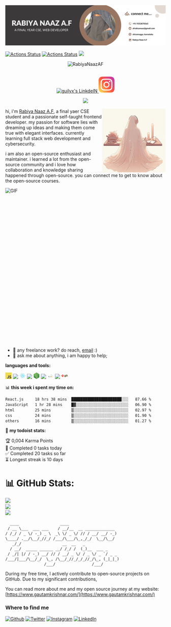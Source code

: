 <img src="rabiya naaz a.f.png" alt="Mokkapps GitHub README header image">

[![Actions Status](https://github.com/guilyx/guilyx/workflows/wakatime-stats/badge.svg)](https://github.com/RabiyaNaazAF/RabiyaNaazAF/actions)
[![Actions Status](https://github.com/guilyx/guilyx/workflows/update-gh-activity/badge.svg)](https://github.com/RabiyaNaazAF/RabiyaNaazAF/actions)
![](https://visitor-badge.glitch.me/badge?page_id=guilyx.guilyx)

<!-- <p align="center">
<img alt="loficity" width="600px" src="https://github.com/HyunCafe/HyunCafe/raw/main/assests/loficity.gif"</img>
</p> -->

<p align="center">
  <img src="https://socialify.git.ci/RabiyaNaazAF/RabiyaNaazAF/image?description=1&descriptionEditable=Hello%20world%20this%20is%20my%20profile%2C%20%0Awelcome&font=Rokkitt&forks=1&issues=1&language=1&name=1&owner=1&pattern=Circuit%20Board&pulls=1&stargazers=1&theme=Dark" alt="RabiyaNaazAF" width="700" height="300" />
</p>
<p align="center">
<br/>
<a href="https://www.linkedin.com/in/rabiya-naaz-a-f-546070258?utm_source=share&utm_campaign=share_via&utm_content=profile&utm_medium=android_app">
  <img alt="guilyx's LinkdeIN" width="50px" src="https://user-images.githubusercontent.com/43545812/144035037-0f415fc7-9f96-4517-a370-ccc6e78a714b.png" />
</a>
<a href="https://www.instagram.com/rab_sweety_a.f?igsh=MzNlNGNkZWQ4Mg==">
  <img alt="guilyx's Instagram" width="50px" src="2111463.webp" />
</a>
<a href="https://www.facebook.com/rab.sweetyaf?mibextid=ZbWKwL>
  <img alt="guilyx's Instagram" width="50px" src="2504903.webp" />
</a>
<br>
</p>
<p align="center">
  <img alig src="https://github-profile-trophy.vercel.app/?username=guilyx&theme=onedark&column=-1" />
</p>
<a href="#"><img align="right" src="4935438b32df588f7ec88ebe0e8e6763.webp" width="200 " height="200" /></a>

hi, i'm [Rabiya Naaz A.F](https://RabiyaNaazAF.me/), a final yaer CSE student and a passionate self-taught frontend developer. my passion for software lies with dreaming up ideas and making them come true with elegant interfaces. currently learning full stack web development and cybersecurity.

i am also an open-source enthusiast and maintainer. i learned a lot from the open-source community and i love how collaboration and knowledge sharing happened through open-source. you can connect me to get to know about the open-source courses.


  <img align="right" alt="GIF" src="https://github.com/abhisheknaiidu/abhisheknaiidu/blob/master/code.gif?raw=true" width="750" height="500" />
  
- 💼 any freelance work? do reach, [email](mailto:afrabiyanaaz@gmail.com) :)
- 💬 ask me about anything, i am happy to help;

**languages and tools:**  

<code><img height="20" src="https://raw.githubusercontent.com/github/explore/80688e429a7d4ef2fca1e82350fe8e3517d3494d/topics/javascript/javascript.png"></code>
<code><img height="20" src="https://www.bing.com/images/search?view=detailV2&ccid=jYcja5Jg&id=E8A66AD2ED0C2765880EAB1AAE82DB4CE7FC0CD4&thid=OIP.jYcja5Jg64PLcKLvs6fBRwHaED&mediaurl=https%3A%2F%2Fs3-alpha.figma.com%2Fhub%2Ffile%2F2714591175%2Fe1906d9b-540d-4ebd-b432-a8cf00472848-cover.png&exph=960&expw=1751&q=figma&simid=607998809689587706&form=IRPRST&ck=2BBBB0C233D95B418172430E3830068C&selectedindex=1&itb=0&cw=1145&ch=542&ajaxhist=0&ajaxserp=0&vt=0&sim=11"></code>
<code><img height="20" src="https://raw.githubusercontent.com/github/explore/80688e429a7d4ef2fca1e82350fe8e3517d3494d/topics/react/react.png"></code>
<code><img height="20" src="https://www.bing.com/images/search?view=detailV2&ccid=l0yBAeeG&id=5413C02E22F9E748341BCE55B5258B42D7524F50&thid=OIP.l0yBAeeGq2pBbFfLDHIQogHaHa&mediaurl=https%3A%2F%2Fth.bing.com%2Fth%2Fid%2FR.974c8101e786ab6a416c57cb0c7210a2%3Frik%3DUE9S10KLJbVVzg%26riu%3Dhttp%253a%252f%252f1.bp.blogspot.com%252f-m9wtHdE6ikk%252fUTFiWif2YVI%252fAAAAAAAABek%252fG9CisSfPxNs%252fs1600%252flogo%252bwordpress.png%26ehk%3DJMmmoQ5btmPDpRUDm44w7f6sG0l1H1vbnylnbUs9NJE%253d%26risl%3D%26pid%3DImgRaw%26r%3D0&exph=1600&expw=1600&q=wordpress&simid=607997555593249847&FORM=IRPRST&ck=EEA8B8A2F60D83A3DF3AAF7DEE1026B5&selectedIndex=0&itb=1&cw=1145&ch=542&ajaxhist=0&ajaxserp=0"></code>
<code><img height="20" src="https://raw.githubusercontent.com/github/explore/80688e429a7d4ef2fca1e82350fe8e3517d3494d/topics/nodejs/nodejs.png"></code>
<code><img height="20" src="https://www.bing.com/images/search?view=detailV2&ccid=o%2BwNqCyh&id=765B1B2D95417C84E11E717DDA2FC2D44CFDE32B&thid=OIP.o-wNqCyhGc3XpFMfCCFpigAAAA&mediaurl=https%3A%2F%2Fcodybonney.com%2Fimages%2F16x9%2Ftags%2Fhtml.png&exph=266&expw=474&q=html&simid=607996447478869473&FORM=IRPRST&ck=C59870B3EB73832517CB6A6EC9E39F76&selectedIndex=0&itb=0&cw=1145&ch=542&ajaxhist=0&ajaxserp=0"></code>
<code><img height="20" src="https://raw.githubusercontent.com/github/explore/80688e429a7d4ef2fca1e82350fe8e3517d3494d/topics/mysql/mysql.png"></code>
<code><img height="20" src="https://www.bing.com/images/search?view=detailV2&ccid=9GLqOe56&id=FC4B795E37BA387C2620E9EF6FCA9F033A49D581&thid=OIP.9GLqOe56aIqcRvqi0jCQegHaE8&mediaurl=https%3A%2F%2Fth.bing.com%2Fth%2Fid%2FR.f462ea39ee7a688a9c46faa2d230907a%3Frik%3DgdVJOgOfym%252fv6Q%26riu%3Dhttp%253a%252f%252fwww.goldenapplewebdesign.com%252fwp-content%252fuploads%252f2011%252f07%252fcss3.jpg%26ehk%3DXJePj%252bDwQf5elnrVTK24c%252fQvyJoDOV7RiybsjKJ7rso%253d%26risl%3D%26pid%3DImgRaw%26r%3D0&exph=1334&expw=2000&q=css&simid=608032847315406121&FORM=IRPRST&ck=71AA22B417C03D47A2E084C4FF5C369A&selectedIndex=1&itb=0&cw=1145&ch=542&ajaxhist=0&ajaxserp=0"></code>
<code><img height="20" src="https://raw.githubusercontent.com/github/explore/80688e429a7d4ef2fca1e82350fe8e3517d3494d/topics/git/git.png"></code>

📊 **this week i spent my time on:**
<!--START_SECTION:waka-->

```txt
React.js     18 hrs 38 mins  ██████████████████████░░░   87.66 %
JavaScript   1 hr 28 mins    █▓░░░░░░░░░░░░░░░░░░░░░░░   06.90 %
html         25 mins         ▒░░░░░░░░░░░░░░░░░░░░░░░░   02.97 %
css          24 mins         ▒░░░░░░░░░░░░░░░░░░░░░░░░   01.90 %
others       16 mins         ▒░░░░░░░░░░░░░░░░░░░░░░░░   01.27 %
```

<!--END_SECTION:waka-->

🚧 **my todoist stats:**
<!-- TODO-IST:START -->
🏆  0,004 Karma Points           
🌸  Completed 0 tasks today           
✅  Completed 20 tasks so far           
⏳  Longest streak is 10 days
<!-- TODO-IST:END -->


# 📊 GitHub Stats:
![](https://github-readme-stats.vercel.app/api?username=RabiyaNaazAF&theme=dark&hide_border=false&include_all_commits=true&count_private=true)<br/>
![](https://github-readme-streak-stats.herokuapp.com/?user=RabiyaNaazAF&theme=dark&hide_border=false)<br/>
![](https://github-readme-stats.vercel.app/api/top-langs/?username=RabiyaNaazAF&theme=dark&hide_border=false&include_all_commits=true&count_private=true&layout=compact)


<!-- 

- See my [full about page here](http://swyx.io/about) as well as [featured writing](https://www.swyx.io/#featured-writing).
- 👯 I am on the [Career Chats](https://careerchats.transistor.fm/), [Svelte Radio](https://www.svelteradio.com/), and [Swyx Mixtape](http://swyx.transistor.fm/) podcasts.
- 💬 Ask me about [Svelte](https://www.swyx.io/svelte-why/) and [React](https://www.youtube.com/watch?v=KJP1E-Y-xyo) and [Temporal](https://temporal.io) and [Airbyte](https://airbyte.io)!
- 📫 How to reach me: `swyx at hey dot com`
- 😄 Pronouns: he/him
- ⚡ Fun fact: I was once [detained in Cuba](https://dev.to/swyx/the-ux-of-proving-our-humanity-to-machines-nf#aside-my-time-as-a-cuban-detainee) on suspicion of being a spy

-->

```
  ____                  ____                      
 / __ \___  ___ ___    / __/__  __ _____________  
/ /_/ / _ \/ -_) _ \  _\ \/ _ \/ // / __/ __/ -_) 
\____/ .__/\__/_//_/ /___/\___/\_,_/_/  \__/\__/  
   _/_/                  __  __   _               
  / __/  _____ ______ __/ /_/ /  (_)__  ___ _     
 / _/| |/ / -_) __/ // / __/ _ \/ / _ \/ _ `/ _ _ 
/___/|___/\__/_/  \_, /\__/_//_/_/_//_/\_, (_|_|_)
                 /___/                /___/       
```
During my free time, I actively contribute to open-source projects on GitHub. Due to my significant contributions, 

You can read more about me and my open source journey at my website: [https://www.gautamkrishnar.com/](https://www.gautamkrishnar.com/)

<h3>Where to find me</h3>
<p><a href="https://github.com/RabiyaNaazAF" target="_blank"><img alt="Github" src="https://img.shields.io/badge/GitHub-%2312100E.svg?&style=for-the-badge&logo=Github&logoColor=white" /></a> <a href="https://x.com/rabiya45465"><img alt="Twitter" src="https://img.shields.io/badge/twitter-%231DA1F2.svg?&style=for-the-badge&logo=twitter&logoColor=white" /></a> <a href="https://www.instagram.com/rab_sweety_a.f?igsh=MzNlNGNkZWQ4Mg==" target="_blank"><img alt="Instagram" src="https://img.shields.io/badge/instagram-%231DA1F2.svg?&style=for-the-badge&logo=twitter&logoColor=white" /></a> <a href="https://www.linkedin.com/in/rabiya-naaz-a-f-546070258/?utm_source=share&utm_campaign=share_via&utm_content=profile&utm_medium=android_app" target="_blank"><img alt="LinkedIn" src="https://img.shields.io/badge/linkedin-%230077B5.svg?&style=for-the-badge&logo=linkedin&logoColor=white" /></a> 




